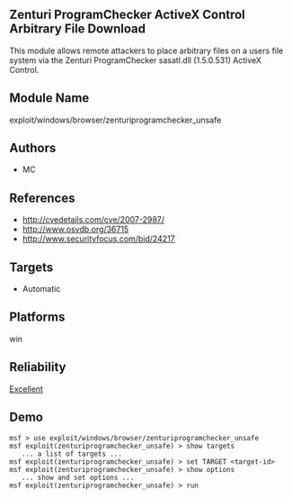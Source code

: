 ## Zenturi ProgramChecker ActiveX Control Arbitrary File Download

This module allows remote attackers to place arbitrary files 
on a users file system via the Zenturi ProgramChecker 
sasatl.dll (1.5.0.531) ActiveX Control.


## Module Name
exploit/windows/browser/zenturiprogramchecker_unsafe

## Authors
* MC


## References
* http://cvedetails.com/cve/2007-2987/
* http://www.osvdb.org/36715
* http://www.securityfocus.com/bid/24217



## Targets
* Automatic


## Platforms
win

## Reliability
[Excellent](https://github.com/rapid7/metasploit-framework/wiki/Exploit-Ranking)

## Demo

```
msf > use exploit/windows/browser/zenturiprogramchecker_unsafe
msf exploit(zenturiprogramchecker_unsafe) > show targets
   ... a list of targets ...
msf exploit(zenturiprogramchecker_unsafe) > set TARGET <target-id>
msf exploit(zenturiprogramchecker_unsafe) > show options
   ... show and set options ...
msf exploit(zenturiprogramchecker_unsafe) > run
```
    
    
